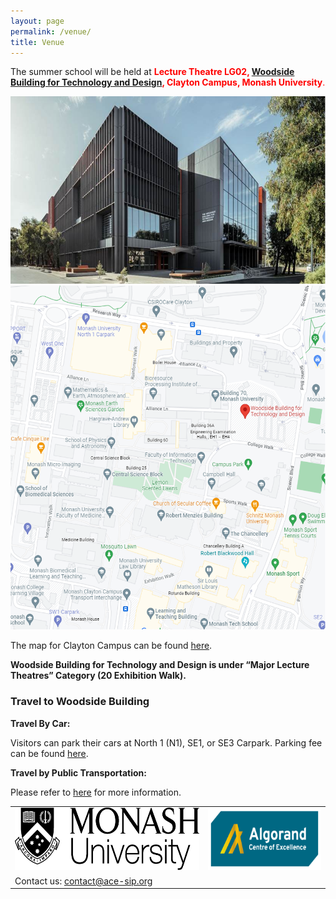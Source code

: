 ```yaml
---
layout: page
permalink: /venue/
title: Venue
---
```


The summer school will be held at <span style="color:red">**Lecture Theatre LG02, <a href="https://www.monash.edu/it/woodside-building">Woodside Building for Technology and Design</a>, Clayton Campus, Monash University**.</span>

<img src="/assets/img/venue_site.png" height="300">

<img src="/assets/img/venue_map.png" height="550">


The map for Clayton Campus can be found [here](https://www.monash.edu/about/our-locations/transport-parking/rhs-navigation/?a=71686).

**Woodside Building for Technology and Design is under “Major Lecture Theatres” Category (20 Exhibition Walk).**

### Travel to Woodside Building

**Travel By Car:**

Visitors can park their cars at North 1 (N1), SE1, or SE3 Carpark. Parking fee can be found [here](https://www.monash.edu/about/our-locations/transport-parking/parking/visitors).

**Travel by Public Transportation:**

Please refer to [here](https://www.monash.edu/about/our-locations/transport-parking/public) for more information.

<table style="width:100%; border:none">
  <tr>
    <td style="text-align:center;border:none"><img src="/assets/img/monash.png" height="100"></td>
    <td style="text-align:center;vertical-align:center;border:none"><img src="/assets/img/ace-sip.png" height="100"></td>
  </tr>
  <tr>
    <td style="text-align:left;border:none">Contact us: <a href="mailto:contact@ace-sip.org">contact@ace-sip.org</a></td>
  </tr>
</table>
